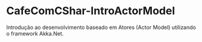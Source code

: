 # CafeComCShar-IntroActorModel
Introdução ao desenvolvimento baseado em Atores (Actor Model) utilizando o framework Akka.Net.
